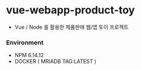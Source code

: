 # vue-webapp-product-toy

- Vue / Node 를 활용한 제품판매 웹/앱 토이 프로젝트

### Environment

- NPM 6.14.12
- DOCKER ( MRIADB TAG:LATEST )